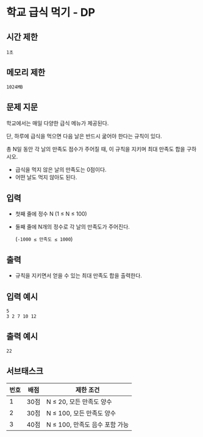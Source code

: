 # 학교 급식 먹기 - DP

## 시간 제한

`1초`

## 메모리 제한

`1024MB` 

## 문제 지문

학교에서는 매일 다양한 급식 메뉴가 제공된다.

단, 하루에 급식을 먹으면 다음 날은 반드시 굶어야 한다는 규칙이 있다.

총 N일 동안 각 날의 만족도 점수가 주어질 때, 이 규칙을 지키며 최대 만족도 합을 구하시오.

- 급식을 먹지 않은 날의 만족도는 0점이다.
- 어떤 날도 먹지 않아도 된다.

## 입력

- 첫째 줄에 정수 N (1 ≤ N ≤ 100)
- 둘째 줄에 N개의 정수로 각 날의 만족도가 주어진다.
    
    (`-1000 ≤ 만족도 ≤ 1000`)
    

## 출력

- 규칙을 지키면서 얻을 수 있는 최대 만족도 합을 출력한다.

## 입력 예시

```
5
3 2 7 10 12
```

## 출력 예시

```
22
```

## 서브태스크

| 번호 | 배점 | 제한 조건 |
| --- | --- | --- |
| 1 | 30점 | N ≤ 20, 모든 만족도 양수 |
| 2 | 30점 | N ≤ 100, 모든 만족도 양수 |
| 3 | 40점 | N ≤ 100, 만족도 음수 포함 가능 |
